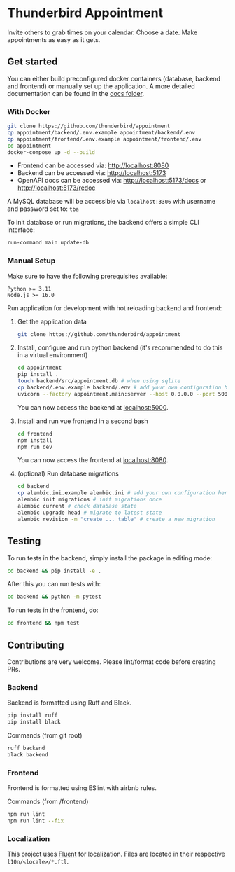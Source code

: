 # Thunderbird Appointment

Invite others to grab times on your calendar. Choose a date. Make appointments as easy as it gets.

## Get started

You can either build preconfigured docker containers (database, backend and frontend) or manually set up the application. A more detailed documentation can be found in the [docs folder](./docs/README.md).

### With Docker

```bash
git clone https://github.com/thunderbird/appointment
cp appointment/backend/.env.example appointment/backend/.env
cp appointment/frontend/.env.example appointment/frontend/.env
cd appointment
docker-compose up -d --build
```

* Frontend can be accessed via: <http://localhost:8080>
* Backend can be accessed via: <http://localhost:5173>
* OpenAPI docs can be accessed via: <http://localhost:5173/docs> or <http://localhost:5173/redoc>

A MySQL database will be accessible via `localhost:3306` with username and password set to: `tba`

To init database or run migrations, the backend offers a simple CLI interface:

```bash
run-command main update-db
```

### Manual Setup

Make sure to have the following prerequisites available:

```plain
Python >= 3.11
Node.js >= 16.0
```

Run application for development with hot reloading backend and frontend:

1. Get the application data

    ```bash
    git clone https://github.com/thunderbird/appointment
    ```

2. Install, configure and run python backend (it's recommended to do this in a virtual environment)

    ```bash
    cd appointment
    pip install .
    touch backend/src/appointment.db # when using sqlite
    cp backend/.env.example backend/.env # add your own configuration here
    uvicorn --factory appointment.main:server --host 0.0.0.0 --port 5000
    ```

    You can now access the backend at [localhost:5000](http://localhost:5000).

3. Install and run vue frontend in a second bash

    ```bash
    cd frontend
    npm install
    npm run dev
    ```

    You can now access the frontend at [localhost:8080](http://localhost:8080).

4. (optional) Run database migrations

    ```bash
    cd backend
    cp alembic.ini.example alembic.ini # add your own configuration here
    alembic init migrations # init migrations once
    alembic current # check database state
    alembic upgrade head # migrate to latest state
    alembic revision -m "create ... table" # create a new migration
    ```

## Testing

To run tests in the backend, simply install the package in editing mode:

```bash
cd backend && pip install -e .
```

After this you can run tests with:

```bash
cd backend && python -m pytest
```

To run tests in the frontend, do:

```bash
cd frontend && npm test
```

## Contributing

Contributions are very welcome. Please lint/format code before creating PRs.

### Backend

Backend is formatted using Ruff and Black.

```bash
pip install ruff
pip install black
```

Commands (from git root)

```bash
ruff backend
black backend
```

### Frontend

Frontend is formatted using ESlint with airbnb rules.

Commands (from /frontend)

```bash
npm run lint
npm run lint --fix
```

### Localization

This project uses [Fluent](https://projectfluent.org/) for localization. Files are located in their respective `l10n/<locale>/*.ftl`.
